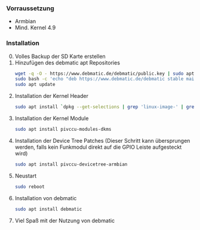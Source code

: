 ### Vorraussetzung

* Armbian
* Mind. Kernel 4.9

### Installation
0. Volles Backup der SD Karte erstellen
1. Hinzufügen des debmatic apt Repositories
   ```bash
   wget -q -O - https://www.debmatic.de/debmatic/public.key | sudo apt-key add -
   sudo bash -c 'echo "deb https://www.debmatic.de/debmatic stable main" > /etc/apt/sources.list.d/debmatic.list'
   sudo apt update
   ```
3. Installation der Kernel Header
   ```bash
   sudo apt install `dpkg --get-selections | grep 'linux-image-' | grep '\sinstall' | sed -e 's/linux-image-\([a-z0-9-]\+\).*/linux-headers-\1/'`
   ```
4. Installation der Kernel Module
   ```bash
   sudo apt install pivccu-modules-dkms
   ```
5. Installation der Device Tree Patches (Dieser Schritt kann übersprungen werden, falls kein Funkmodul direkt auf die GPIO Leiste aufgesteckt wird)
   ```bash
   sudo apt install pivccu-devicetree-armbian
   ```
6. Neustart
   ```bash
   sudo reboot
   ```
7. Installation von debmatic
   ```bash
   sudo apt install debmatic
   ```
8. Viel Spaß mit der Nutzung von debmatic

